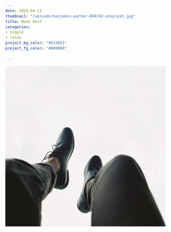 ```yaml
---
date: 2020-04-21
thumbnail: "/uploads/benjamin-parker-694742-unsplash.jpg"
title: Noon Rest
categories:
- simple
- relax
project_bg_color: "#523EE1"
project_fg_color: "#000000"

---
```

![](/uploads/benjamin-parker-694742-unsplash.jpg)
